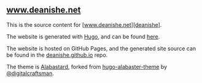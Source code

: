 www.deanishe.net
----------------

This is the source content for [www.deanishe.net][deanishe].

The website is generated with [Hugo][hugo], and can be found [here][deanishe].

The website is hosted on GitHub Pages, and the generated site source can be found in the [deanishe.github.io][ghio] repo.

The theme is [Alabastard][alabastard], forked from [hugo-alabaster-theme][hugo-alabaster-theme] by [@digitalcraftsman][dcm].


[alabastard]: https://github.com/deanishe/alabastard
[dcm]: https://github.com/digitalcraftsman
[deanishe]: http://www.deanishe.net
[ghio]: https://github.com/deanishe/deanishe.github.io
[hugo]: https://gohugo.io
[hugo-alabaster-theme]: https://github.com/digitalcraftsman/hugo-alabaster-theme
